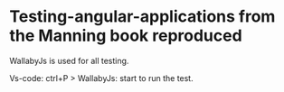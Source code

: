 # Testing-angular-applications from the Manning book reproduced

WallabyJs is used for all testing.

Vs-code: ctrl+P > WallabyJs: start to run the test.
